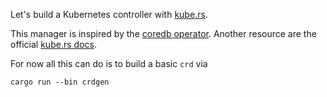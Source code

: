 Let's build a Kubernetes controller with [kube.rs](https://github.com/kube-rs).

This manager is inspired by the [coredb operator](https://github.com/CoreDB-io/coredb/tree/main/coredb-operator).
Another resource are the official [kube.rs docs](https://kube.rs/controllers/intro/).

For now all this can do is to build a basic `crd` via
```
cargo run --bin crdgen
```
